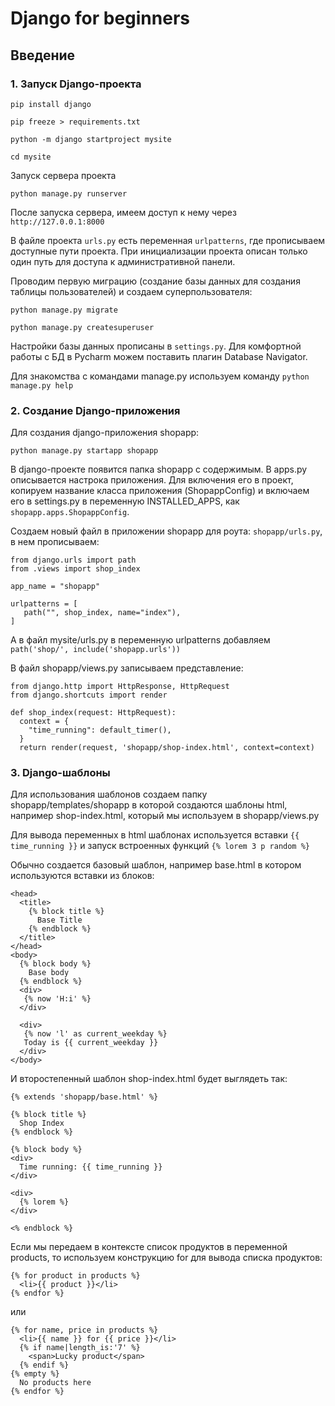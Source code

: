 # Django for beginners

## Введение

### 1. Запуск Django-проекта

```
pip install django

pip freeze > requirements.txt

python -m django startproject mysite

cd mysite
```
Запуск сервера проекта

```
python manage.py runserver
```
После запуска сервера, имеем доступ к нему через ```http://127.0.0.1:8000```

В файле проекта ```urls.py``` есть переменная ```urlpatterns```, где прописываем доступные пути проекта. При инициализации проекта описан только один путь для доступа к административной панели.

Проводим первую миграцию (создание базы данных для создания таблицы пользователей) и создаем суперпользователя:
```
python manage.py migrate

python manage.py createsuperuser
```

Настройки базы данных прописаны в ```settings.py```.
Для комфортной работы с БД в Pycharm можем поставить плагин Database Navigator.

Для знакомства с командами manage.py используем команду ```python manage.py help```

### 2. Создание Django-приложения

Для создания django-приложения shopapp:

```
python manage.py startapp shopapp
```
В django-проекте появится папка shopapp с содержимым. В apps.py описывается настрока приложения. Для включения его в проект, копируем название класса приложения (ShopappConfig) и включаем его в settings.py в переменную INSTALLED_APPS, как ```shopapp.apps.ShopappConfig```.

Создаем новый файл в приложении shopapp для роута: ```shopapp/urls.py```, в нем прописываем:

```
from django.urls import path
from .views import shop_index

app_name = "shopapp"

urlpatterns = [
   path("", shop_index, name="index"),
]
```

А в файл mysite/urls.py в переменную urlpatterns добавляем ```path('shop/', include('shopapp.urls'))```

В файл shopapp/views.py записываем представление:


```
from django.http import HttpResponse, HttpRequest
from django.shortcuts import render

def shop_index(request: HttpRequest):
  context = {
    "time_running": default_timer(),
  }
  return render(request, 'shopapp/shop-index.html', context=context)

```

### 3. Django-шаблоны

Для использования шаблонов создаем папку shopapp/templates/shopapp в которой создаются шаблоны html, например shop-index.html, который мы используем в shopapp/views.py

Для вывода переменных в html шаблонах используется вставки ```{{ time_running }}``` и запуск встроенных функций ```{% lorem 3 p random %}```

Обычно создается базовый шаблон, например base.html в котором используются вставки из блоков:

```
<head>
  <title>
    {% block title %}
      Base Title
    {% endblock %}
  </title>
</head>
<body>
  {% block body %}
    Base body
  {% endblock %}
  <div>
   {% now 'H:i' %}
  </div>

  <div>
   {% now 'l' as current_weekday %}
   Today is {{ current_weekday }}
  </div>
</body>
```
И второстепенный шаблон shop-index.html будет выглядеть так:

```
{% extends 'shopapp/base.html' %}

{% block title %}
  Shop Index
{% endblock %}

{% block body %}
<div>
  Time running: {{ time_running }}
</div>

<div>
  {% lorem %}
</div>

<% endblock %}
```

Если мы передаем в контексте список продуктов в переменной products, то используем конструкцию for для вывода списка продуктов:

```
{% for product in products %}
  <li>{{ product }}</li>
{% endfor %}
```
или

```
{% for name, price in products %}
  <li>{{ name }} for {{ price }}</li>
  {% if name|length_is:'7' %}
    <span>Lucky product</span>
  {% endif %}
{% empty %}
  No products here
{% endfor %}
```

